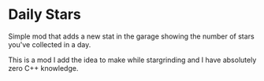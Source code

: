 # Daily Stars
Simple mod that adds a new stat in the garage showing the number of stars you've collected in a day.

This is a mod I add the idea to make while stargrinding and I have absolutely zero C++ knowledge.